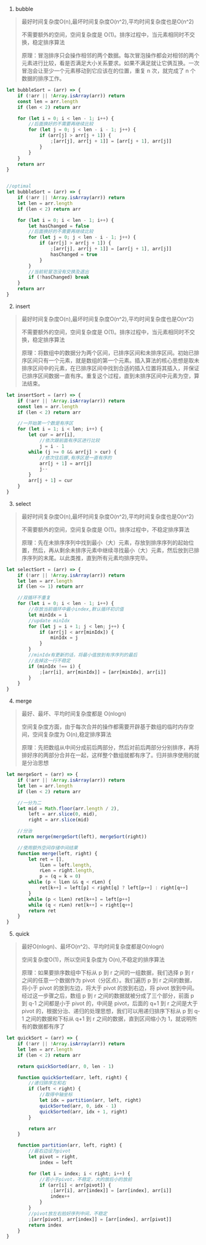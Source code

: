 1. bubble
> 最好时间复杂度O(n),最坏时间复杂度O(n^2),平均时间复杂度也是O(n^2)
>
> 不需要额外的空间，空间复杂度是 O(1)。排序过程中，当元素相同时不交换，稳定排序算法
>
> 原理：冒泡排序只会操作相邻的两个数据。每次冒泡操作都会对相邻的两个元素进行比较，看是否满足大小关系要求。如果不满足就让它俩互换。一次冒泡会让至少一个元素移动到它应该在的位置，重复 n 次，就完成了 n 个数据的排序工作。
```javascript
let bubbleSort = (arr) => {
	if (!arr || !Array.isArray(arr)) return
	const len = arr.length
	if (len < 2) return arr

	for (let i = 0; i < len - 1; i++) {
		//后面换好的不需要再继续比较
		for (let j = 0; j < len - i - 1; j++) {
			if (arr[j] > arr[j + 1]) {
				;[arr[j], arr[j + 1]] = [arr[j + 1], arr[j]]
			}
		}
	}
	return arr
}


//optimal
let bubbleSort = (arr) => {
	if (!arr || !Array.isArray(arr)) return
	let len = arr.length
	if (len < 2) return arr

	for (let i = 0; i < len - 1; i++) {
		let hasChanged = false
		//后面换好的不需要再继续比较
		for (let j = 0; j < len - i - 1; j++) {
			if (arr[j] > arr[j + 1]) {
				;[arr[j], arr[j + 1]] = [arr[j + 1], arr[j]]
				hasChanged = true
			}
		}
		//当前轮冒泡没有交换及退出
		if (!hasChanged) break
	}
	return arr
}
```

2. insert

> 最好时间复杂度O(n),最坏时间复杂度O(n^2),平均时间复杂度也是O(n^2)
>
> 不需要额外的空间，空间复杂度是 O(1)。排序过程中，当元素相同时不交换，稳定排序算法
>
> 原理：将数组中的数据分为两个区间，已排序区间和未排序区间。初始已排序区间只有一个元素，就是数组的第一个元素。插入算法的核心思想是取未排序区间中的元素，在已排序区间中找到合适的插入位置将其插入，并保证已排序区间数据一直有序。重复这个过程，直到未排序区间中元素为空，算法结束。

```javascript
let insertSort = (arr) => {
	if (!arr || !Array.isArray(arr)) return
	const len = arr.length
	if (len < 2) return arr

    //一开始第一个数是有序区
	for (let i = 1; i < len; i++) {
		let cur = arr[i],
			//依次跟前面有序区进行比较
			j = i - 1
		while (j >= 0 && arr[j] > cur) {
			//依次往后挪,有序区是一直有序的
			arr[j + 1] = arr[j]
			j--
		}
		arr[j + 1] = cur
	}
}
```

3. select

> 最好时间复杂度O(n),最坏时间复杂度O(n^2),平均时间复杂度也是O(n^2)
>
> 不需要额外的空间，空间复杂度是 O(1)。排序过程中，不稳定排序算法
>
> 原理：先在未排序序列中找到最小（大）元素，存放到排序序列的起始位置，然后，再从剩余未排序元素中继续寻找最小（大）元素，然后放到已排序序列的末尾。以此类推，直到所有元素均排序完毕。 
>
```javascript
let selectSort = (arr) => {
	if (!arr || !Array.isArray(arr)) return
	let len = arr.length
	if (len <= 1) return arr

    //双循环不重复
	for (let i = 0; i < len - 1; i++) {
		//存放当前循环中最小index,默认循环初识值
		let minIdx = i
        //update minIdx
		for (let j = i + 1; j < len; j++) {
			if (arr[j] < arr[minIdx]) {
				minIdx = j
			}
		}
		//minIdx有更新的话，将最小值放到有序序列的最后
        //去掉这一行不稳定
		if (minIdx !== i) {
			;[arr[i], arr[minIdx]] = [arr[minIdx], arr[i]]
		}
	}
}
```

4. merge

> 最好、最坏、平均时间复杂度都是 O(nlogn)
>
> 空间复杂度方面，由于每次合并的操作都需要开辟基于数组的临时内存空间，空间复杂度为 O(n),稳定排序算法
>
> 原理：先把数组从中间分成前后两部分，然后对前后两部分分别排序，再将排好序的两部分合并在一起，这样整个数组就都有序了。归并排序使用的就是分治思想

```javascript
let mergeSort = (arr) => {
	if (!arr || !Array.isArray(arr)) return
	let len = arr.length
	if (len < 2) return arr

	//一分为二
	let mid = Math.floor(arr.length / 2),
		left = arr.slice(0, mid),
		right = arr.slice(mid)

	//分治
	return merge(mergeSort(left), mergeSort(right))

	//使用额外空间存储中间结果
	function merge(left, right) {
		let ret = [],
			lLen = left.length,
			rLen = right.length,
			p = (q = k = 0)
		while (p < lLen && q < rLen) {
			ret[k++] = left[p] < right[q] ? left[p++] : right[q++]
		}
		while (p < lLen) ret[k++] = left[p++]
		while (q < rLen) ret[k++] = right[q++]
		return ret
	}
}
```
5. quick

> 最好O(nlogn)、最坏O(n^2)、平均时间复杂度都是O(nlogn)
>
> 空间复杂度O(1)，所以空间复杂度为 O(n),不稳定的排序算法
>
> 原理：如果要排序数组中下标从 p 到 r 之间的一组数据，我们选择 p 到 r 之间的任意一个数据作为 pivot（分区点）。我们遍历 p 到 r 之间的数据，将小于 pivot 的放到左边，将大于 pivot 的放到右边，将 pivot 放到中间。经过这一步骤之后，数组 p 到 r 之间的数据就被分成了三个部分，前面 p 到 q-1 之间都是小于 pivot 的，中间是 pivot，后面的 q+1 到 r 之间是大于 pivot 的，根据分治、递归的处理思想，我们可以用递归排序下标从 p 到 q-1 之间的数据和下标从 q+1 到 r 之间的数据，直到区间缩小为 1，就说明所有的数据都有序了

```javascript
let quickSort = (arr) => {
	if (!arr || !Array.isArray(arr)) return
	let len = arr.length
	if (len < 2) return arr

	return quickSorted(arr, 0, len - 1)

	function quickSorted(arr, left, right) {
		//递归排序左和右
		if (left < right) {
			//取得中轴坐标
			let idx = partition(arr, left, right)
			quickSorted(arr, 0, idx - 1)
			quickSorted(arr, idx + 1, right)
		}

		return arr
	}

	function partition(arr, left, right) {
		//最右边设为pivot
		let pivot = right,
			index = left

		for (let i = index; i < right; i++) {
			//若小于pivot，不稳定，大的放后小的放前
			if (arr[i] < arr[pivot]) {
				;[arr[i], arr[index]] = [arr[index], arr[i]]
				index++
			}
		}
		//pivot放左右拍好序列中间，不稳定
		;[arr[pivot], arr[index]] = [arr[index], arr[pivot]]
		return index
	}
}
```
